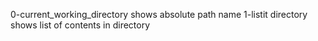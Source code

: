 0-current_working_directory shows absolute path name
1-listit directory shows list of contents in directory
